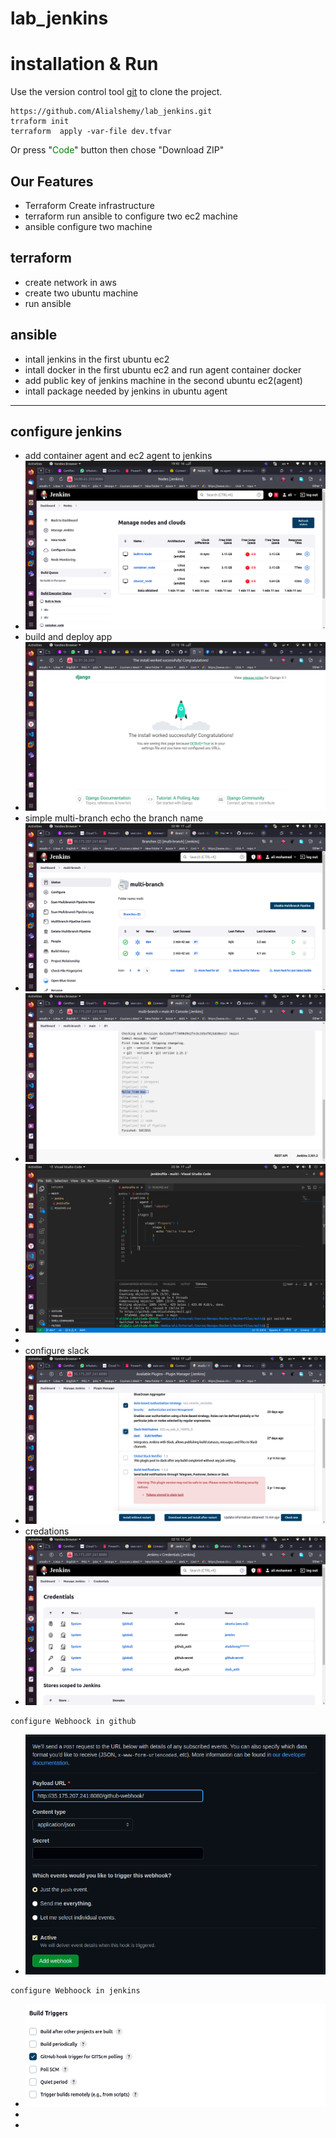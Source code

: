 # lab_jenkins
# installation & Run
Use the version control tool [git](https://git-scm.com/) to clone the project.

    https://github.com/Alialshemy/lab_jenkins.git
    trraform init 
    terraform  apply -var-file dev.tfvar 

Or press "<span style="color:green">Code</span>" button then chose "Download ZIP"
## Our Features

- Terraform Create infrastructure 
- terraform run  ansible to configure two ec2 machine
- ansible configure two machine

## terraform

- create network in aws
- create two ubuntu machine
- run ansible


## ansible

- intall jenkins in the first ubuntu ec2 
- intall docker in the first ubuntu ec2  and run agent container  docker
- add public key of jenkins machine in the second ubuntu ec2(agent)
- intall package  needed by jenkins in ubuntu  agent
---
## configure jenkins
-  add container agent and ec2 agent to jenkins 
-  <img src="https://github.com/Alialshemy/lab_jenkins/blob/main/image/Screenshot from 2022-10-16 19-43-13.png" />
-  build and deploy app
-   <img src="https://github.com/Alialshemy/lab_jenkins/blob/main/image/Screenshot from 2022-10-16 22-12-31.png" />
-   simple multi-branch echo the branch name
-   <img src="https://github.com/Alialshemy/lab_jenkins/blob/main/image/Screenshot from 2022-10-17 22-40-40.png" />
-   <img src="https://github.com/Alialshemy/lab_jenkins/blob/main/image/Screenshot from 2022-10-17 22-41-07.png" />
-   <img src="https://github.com/Alialshemy/lab_jenkins/blob/main/image/Screenshot from 2022-10-17 22-36-13.png" />
-   
-   configure slack 
-   <img src="https://github.com/Alialshemy/lab_jenkins/blob/main/image/Screenshot from 2022-10-17 19-53-15.png" />
-   credations 
-    <img src="https://github.com/Alialshemy/lab_jenkins/blob/main/image/Screenshot from 2022-10-17 22-13-06.png" />
    configure Webhoock in github
-    <img src="https://github.com/Alialshemy/lab_jenkins/blob/main/image/Screenshot from 2022-10-20 09-18-14.png" />
    configure Webhoock in jenkins
-    <img src="https://github.com/Alialshemy/lab_jenkins/blob/main/image/Screenshot from 2022-10-20 09-22-30.png" />
   
-    
-   




